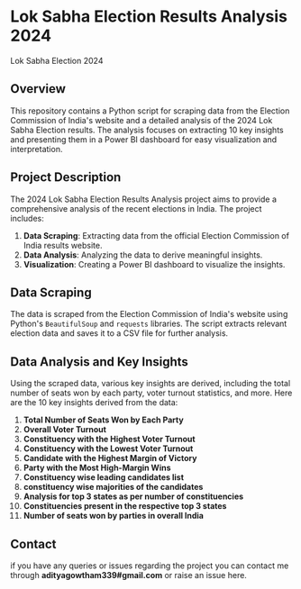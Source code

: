 # Lok Sabha Election Results Analysis 2024
Lok Sabha Election 2024

## Overview

This repository contains a Python script for scraping data from the Election Commission of India's website and a detailed analysis of the 2024 Lok Sabha Election results. The analysis focuses on extracting 10 key insights and presenting them in a Power BI dashboard for easy visualization and interpretation.

## Project Description

The 2024 Lok Sabha Election Results Analysis project aims to provide a comprehensive analysis of the recent elections in India. The project includes:

1. **Data Scraping**: Extracting data from the official Election Commission of India results website.
2. **Data Analysis**: Analyzing the data to derive meaningful insights.
3. **Visualization**: Creating a Power BI dashboard to visualize the insights.

## Data Scraping

The data is scraped from the Election Commission of India's website using Python's `BeautifulSoup` and `requests` libraries. The script extracts relevant election data and saves it to a CSV file for further analysis.

## Data Analysis and Key Insights

Using the scraped data, various key insights are derived, including the total number of seats won by each party, voter turnout statistics, and more. Here are the 10 key insights derived from the data:

1. **Total Number of Seats Won by Each Party**
2. **Overall Voter Turnout**
3. **Constituency with the Highest Voter Turnout**
4. **Constituency with the Lowest Voter Turnout**
5. **Candidate with the Highest Margin of Victory**
6. **Party with the Most High-Margin Wins**
7. **Constituency wise leading candidates list**
8. **constituency wise majorities of the candidates**
9. **Analysis for top 3 states as per number of constituencies**
10. **Constituencies present in the respective top 3 states**
11. **Number of seats won by parties in overall India**

## Contact
if you have any queries or issues regarding the project you can contact me through **adityagowtham339#gmail.com** or raise an issue here.


